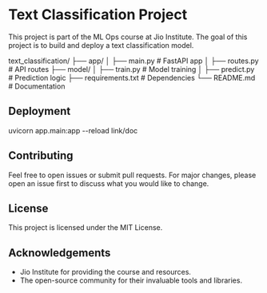 # Text Classification Project

This project is part of the ML Ops course at Jio Institute. The goal of this project is to build and deploy a text classification model.


text_classification/
├── app/
│   ├── main.py # FastAPI app
│   ├── routes.py # API routes
├── model/
│   ├── train.py # Model training
│   ├── predict.py # Prediction logic
├── requirements.txt # Dependencies
└── README.md # Documentation



## Deployment
uvicorn app.main:app --reload
link/doc


## Contributing

Feel free to open issues or submit pull requests. For major changes, please open an issue first to discuss what you would like to change.

## License

This project is licensed under the MIT License.

## Acknowledgements

- Jio Institute for providing the course and resources.
- The open-source community for their invaluable tools and libraries.
